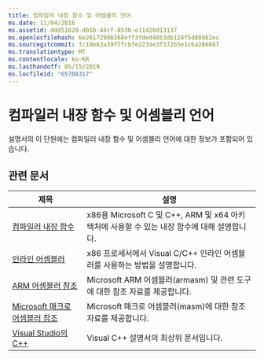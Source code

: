 ```yaml
---
title: 컴파일러 내장 함수 및 어셈블리 언어
ms.date: 11/04/2016
ms.assetid: ddd51620-d01b-44cf-853b-e11420d13137
ms.openlocfilehash: 6e2617290b368eff3fded4053db124f5d88d62ec
ms.sourcegitcommit: fc1de63a39f7fcbfe2234e3f372b5e1c6a286087
ms.translationtype: MT
ms.contentlocale: ko-KR
ms.lasthandoff: 05/15/2019
ms.locfileid: "65708317"
---
```

# <a name="compiler-intrinsics-and-assembly-language"></a>컴파일러 내장 함수 및 어셈블리 언어

설명서의 이 단원에는 컴파일러 내장 함수 및 어셈블리 언어에 대한 정보가 포함되어 있습니다.

## <a name="related-articles"></a>관련 문서

|제목|설명|
|-----------|-----------------|
|[컴파일러 내장 함수](../intrinsics/compiler-intrinsics.md)|x86용 Microsoft C 및 C++, ARM 및 x64 아키텍처에 사용할 수 있는 내장 함수에 대해 설명합니다.|
|[인라인 어셈블러](../assembler/inline/inline-assembler.md)|x86 프로세서에서 Visual C/C++ 인라인 어셈블러를 사용하는 방법을 설명합니다.|
|[ARM 어셈블러 참조](../assembler/arm/arm-assembler-reference.md)|Microsoft ARM 어셈블러(armasm) 및 관련 도구에 대한 참조 자료를 제공합니다.|
|[Microsoft 매크로 어셈블러 참조](../assembler/masm/microsoft-macro-assembler-reference.md)|Microsoft 매크로 어셈블러(masm)에 대한 참조 자료를 제공합니다.|
|[Visual Studio의 C++](../overview/visual-cpp-in-visual-studio.md)|Visual C++ 설명서의 최상위 문서입니다.|